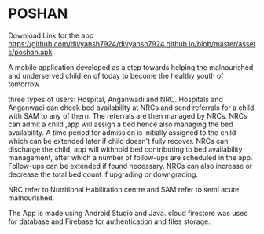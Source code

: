 # POSHAN
Download Link for the app
https://github.com/divyansh7924/divyansh7924.github.io/blob/master/assets/poshan.apk

A mobile application developed as a step towards helping the malnourished and underserved children of today to become the healthy youth of tomorrow.

three types of users: Hospital, Anganwadi and NRC. 
Hospitals and Anganwadi can check bed availability at NRCs and send 
referrals for a child with SAM to any of thern. The referrals are then managed by 
NRCs. NRCs can admit a child ,app will assign a bed hence also managing the bed 
availability. A time period for admission is initially assigned to the child which can be 
extended later if child doesn't fully recover. NRCs can discharge the child, app will 
withhold bed contributing to bed availability management, after which a number of 
follow-ups are scheduled in the app. Follow-ups can be extended if found necessary. 
NRCs can also increase or decrease the total bed count if upgrading or downgrading.

NRC refer to Nutritional Habilitation centre and SAM refer to semi acute malnourished.

The App is made using Android Studio and Java. cloud firestore was used for database and Firebase for authentication and files storage.
